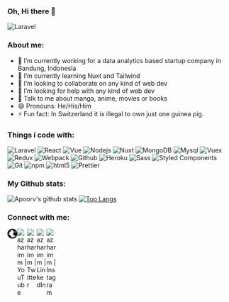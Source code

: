 ### Oh, Hi there 👋

<!--![](https://www.chawtechsolutions.com/wp-content/uploads/2019/03/developer.gif) -->
<p>
  <img alt="Laravel" src="https://www.chawtechsolutions.com/wp-content/uploads/2019/03/developer.gif" width="50%" />
</p>

### About me:

- 🔭 I’m currently working for a data analytics based startup company in Bandung, Indonesia
- 🌱 I’m currently learning Nuxt and Tailwind
- 👯 I’m looking to collaborate on any kind of web dev
- 🤔 I’m looking for help with any kind of web dev
- 💬 Talk to me about manga, anime, movies or books
- 😄 Pronouns: He/His/Him
- ⚡ Fun fact: In Switzerland it is illegal to own just one guinea pig.
### Things i code with:

<p>
  <img alt="Laravel" src="https://img.shields.io/badge/-Laravel-red?style=flat-square&logo=laravel&logoColor=white" />
  <img alt="React" src="https://img.shields.io/badge/-React-45b8d8?style=flat-square&logo=react&logoColor=white" />
  <img alt="Vue" src="https://img.shields.io/badge/-Vuejs-43853d?style=flat-square&logo=vue.js&logoColor=white" />
  <img alt="Nodejs" src="https://img.shields.io/badge/-Nodejs-43853d?style=flat-square&logo=Node.js&logoColor=white" />
  <img alt="Nuxt" src="https://img.shields.io/badge/-Nuxt-795548?style=flat-square&logo=Nuxt.js&logoColor=white" />
  <img alt="MongoDB" src="https://img.shields.io/badge/-MongoDB-13aa52?style=flat-square&logo=mongodb&logoColor=white" />
  <img alt="Mysql" src="https://img.shields.io/badge/-Mysql-9C27B0?style=flat-square&logo=mysql&logoColor=white" />
  <img alt="Vuex" src="https://img.shields.io/badge/-Vuex-2757b0?style=flat-square&logo=Vuex&logoColor=white" />
  <img alt="Redux" src="https://img.shields.io/badge/-Redux-764ABC?style=flat-square&logo=redux&logoColor=white" />
  <img alt="Webpack" src="https://img.shields.io/badge/-Webpack-8DD6F9?style=flat-square&logo=webpack&logoColor=white" /> 
  <img alt="Github" src="https://img.shields.io/badge/-Github-2088FF?style=flat-square&logo=github&logoColor=white" />
  <img alt="Heroku" src="https://img.shields.io/badge/-Heroku-430098?style=flat-square&logo=heroku&logoColor=white" />
  <img alt="Sass" src="https://img.shields.io/badge/-Sass-CC6699?style=flat-square&logo=sass&logoColor=white" />
  <img alt="Styled Components" src="https://img.shields.io/badge/-Styled_Components-db7092?style=flat-square&logo=styled-components&logoColor=white" />
  <img alt="Git" src="https://img.shields.io/badge/-Git-F05032?style=flat-square&logo=git&logoColor=white" />
  <img alt="npm" src="https://img.shields.io/badge/-NPM-CB3837?style=flat-square&logo=npm&logoColor=white" />
  <img alt="html5" src="https://img.shields.io/badge/-HTML5-E34F26?style=flat-square&logo=html5&logoColor=white" />
  <img alt="Prettier" src="https://img.shields.io/badge/-Prettier-F7B93E?style=flat-square&logo=prettier&logoColor=white" />
</p>

### My Github stats:
![Apoorv's github stats](https://github-readme-stats.vercel.app/api?username=azharimm&show_icons=true&title_color=000&icon_color=8ac926&text_color=000&bg_color=fff&hide=[%22stars%22])
[![Top Langs](https://github-readme-stats.vercel.app/api/top-langs/?username=azharimm&layout=compact&text_color=000&bg_color=fff)](https://github.com/anuraghazra/github-readme-stats)

### Connect with me:

[<img align="left" alt="azharimm.tk" width="22px" src="https://raw.githubusercontent.com/iconic/open-iconic/master/svg/globe.svg" />][website]
[<img align="left" alt="azharimm | YouTube" width="22px" src="https://cdn.jsdelivr.net/npm/simple-icons@v3/icons/youtube.svg" />][youtube]
[<img align="left" alt="azharimm | Twitter" width="22px" src="https://cdn.jsdelivr.net/npm/simple-icons@v3/icons/twitter.svg" />][twitter]
[<img align="left" alt="azharimm | LinkedIn" width="22px" src="https://cdn.jsdelivr.net/npm/simple-icons@v3/icons/linkedin.svg" />][linkedin]
[<img align="left" alt="azharimm | Instagram" width="22px" src="https://cdn.jsdelivr.net/npm/simple-icons@v3/icons/instagram.svg" />][instagram]

[website]: https://azharimm.tk
[twitter]: https://twitter.com/azharimm
[youtube]: https://youtube.com/azharimm
[instagram]: https://instagram.com/azharimmm
[linkedin]: https://www.linkedin.com/in/azhari-muhammad-m-7b2a8b113/
